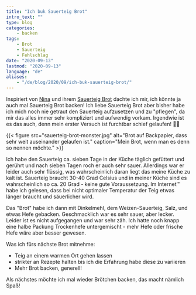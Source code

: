 ```yaml
---
title: "Ich buk Sauerteig Brot"
intro_text: ""
type: blog
categories:
    - backen
tags:
    - Brot
    - Sauerteig
    - Fehlschlag
date: "2020-09-13"
lastmod: "2020-09-13"
language: "de"
aliases: 
    - "/de/blog/2020/09/ich-buk-sauerteig-brot/"
---
```


Inspiriert von [Nina](https://twitter.com/oddnina "Folgt der guten Nina auf Twitter, es lohnt!") und ihrem [Sauerteig Brot](https://twitter.com/OddNina/status/1304023596122148864/photo/1 "Ein Bild von Ninas Brot auf Twitter") dachte ich mir, ich könnte ja auch mal Sauerteig Brot backen! Ich liebe Sauerteig Brot aber bisher habe ich mich noch nie getraut den Sauerteig aufzusetzen und zu "pflegen", da mir das alles immer sehr kompliziert und aufwendig vorkam. Irgendwie ist es das auch, denn mein erster Versuch ist furchtbar schief gelaufen! 🤷‍♀️

{{< figure src="sauerteig-brot-monster.jpg" alt="Brot auf Backpapier, dass sehr weit auseinander gelaufen ist." caption="Mein Brot, wenn man es denn so nennen möchte." >}}

Ich habe den Sauerteig ca. sieben Tage in der Küche täglich gefüttert und gerührt und nach sieben Tagen roch er auch sehr sauer. Allerdings war er leider auch sehr flüssig, was wahrscheinlich daran liegt das meine Küche zu kalt ist. Sauerteig braucht 30-40 Grad Celsius und in meiner Küche sind es wahrscheinlich so ca. 20 Grad - keine gute Voraussetzung. Im Internet™ habe ich gelesen, dass bei nicht optimaler Temperatur der Teig etwas länger braucht und säuerlicher wird.

Das "Brot" habe ich dann mit Dinkelmehl, dem Weizen-Sauerteig, Salz, und etwas Hefe gebacken. Geschmacklich war es sehr sauer, aber lecker. Leider ist es nicht aufgegangen und war sehr zäh. Ich hatte noch knapp eine halbe Packung Trockenhefe untergemischt - mehr Hefe oder frische Hefe wäre aber besser gewesen.

Was ich fürs nächste Brot mitnehme:

- Teig an einem warmen Ort gehen lassen
- strikter an Rezepte halten bis ich die Erfahrung habe diese zu variieren
- Mehr Brot backen, generell!

Als nächstes möchte ich mal wieder Brötchen backen, das macht nämlich Spaß!